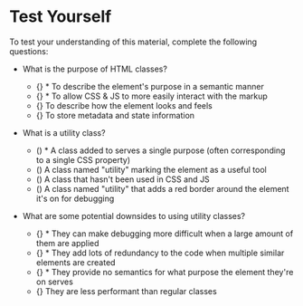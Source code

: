 # Test Yourself

To test your understanding of this material, complete the following questions:

- What is the purpose of HTML classes?
  - {} * To describe the element's purpose in a semantic manner
  - {} * To allow CSS & JS to more easily interact with the markup
  - {} To describe how the element looks and feels
  - {} To store metadata and state information

- What is a utility class?
  - () * A class added to serves a single purpose (often corresponding to a single CSS property)
  - () A class named "utility" marking the element as a useful tool
  - () A class that hasn't been used in CSS and JS
  - () A class named "utility" that adds a red border around the element it's on for debugging

- What are some potential downsides to using utility classes?
  - {} * They can make debugging more difficult when a large amount of them are applied
  - {} * They add lots of redundancy to the code when multiple similar elements are created
  - {} * They provide no semantics for what purpose the element they're on serves
  - {} They are less performant than regular classes
